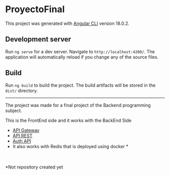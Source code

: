 # ProyectoFinal

This project was generated with [Angular CLI](https://github.com/angular/angular-cli) version 18.0.2.

## Development server

Run `ng serve` for a dev server. Navigate to `http://localhost:4200/`. The application will automatically reload if you change any of the source files.

## Build

Run `ng build` to build the project. The build artifacts will be stored in the `dist/` directory.

---

The project was made for a final project of the Backend programming subject.

This is the FrontEnd side and it works with the BackEnd Side
* [API Gateway](https://github.com/BryanQuintanaTV/api_gateway/tree/master)
* [API REST](https://github.com/BryanQuintanaTV/apirest)
* [Auth API](https://github.com/BryanQuintanaTV/auth_api)
* It also works with Redis that is deployed using docker *

<br><br>
*Not repository created yet
